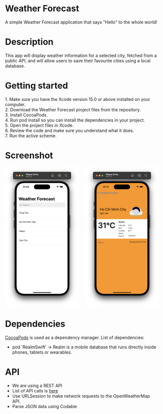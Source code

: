 # Weather Forecast

A simple Weather Forecast application that says "Hello" to the whole world!

# Description

This app will display weather information for a selected
city, fetched from a public API, and will allow users to save their favourite cities using a local
database.

# Getting started

<p>
1. Make sure you have the Xcode version 15.0 or above installed on your computer.<br>
2. Download the Weather Forecast project files from the repository.<br>
3. Install CocoaPods.<br>
4. Run pod install so you can install the dependencies in your project.<br>
5. Open the project files in Xcode.<br>
6. Review the code and make sure you understand what it does.<br>
7. Run the active scheme.<br>

# Screenshot

<div style="display: flex; justify-content: space-between;">
  <img src="./screenshot1.png" alt="Screenshot 1" width="48%">
  <img src="./screenshot2.png" alt="Screenshot 2" width="48%">
</div>

# Dependencies

[CocoaPods](https://cocoapods.org) is used as a dependency manager.
List of dependencies:

- pod 'RealmSwift' -> Realm is a mobile database that runs directly inside phones, tablets or wearables.

# API

- We are using a REST API
- List of API calls is [here](https://openweathermap.org/current)
- Use URLSession to make network
  requests to the OpenWeatherMap API.
- Parse JSON data using Codable

